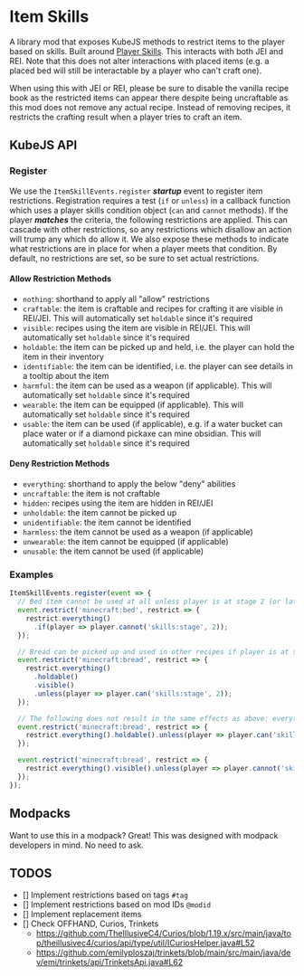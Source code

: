 # Item Skills

A library mod that exposes KubeJS methods to restrict items to the player based on skills. Built around
[Player Skills](https://github.com/impleri/player-skills). This interacts with both JEI and REI. Note that this does not
alter interactions with placed items (e.g. a placed bed will still be interactable by a player who can't craft one).

When using this with JEI or REI, please be sure to disable the vanilla recipe book as the restricted items can appear
there despite being uncraftable as this mod does not remove any actual recipe. Instead of removing recipes, it restricts
the crafting result when a player tries to craft an item.

## KubeJS API

### Register

We use the `ItemSkillEvents.register` ***startup*** event to register item restrictions. Registration requires a
test (`if` or `unless`) in a callback function which uses a player skills condition object (`can` and `cannot` methods).
If the player ***matches*** the criteria, the following restrictions are applied. This can cascade with other
restrictions, so any restrictions which disallow an action will trump any which do allow it. We also expose these
methods to indicate what restrictions are in place for when a player meets that condition. By default, no restrictions
are set, so be sure to set actual restrictions.

#### Allow Restriction Methods

- `nothing`: shorthand to apply all "allow" restrictions
- `craftable`: the item is craftable and recipes for crafting it are visible in REI/JEI. This will automatically
  set `holdable` since it's required
- `visible`: recipes using the item are visible in REI/JEI. This will automatically set `holdable` since it's required
- `holdable`: the item can be picked up and held, i.e. the player can hold the item in their inventory
- `identifiable`: the item can be identified, i.e. the player can see details in a tooltip about the item
- `harmful`: the item can be used as a weapon (if applicable). This will automatically set `holdable` since it's
  required
- `wearable`: the item can be equipped (if applicable). This will automatically set `holdable` since it's required
- `usable`: the item can be used (if applicable), e.g. if a water bucket can place water or if a diamond pickaxe can
  mine obsidian. This will automatically set `holdable` since it's required

#### Deny Restriction Methods

- `everything`: shorthand to apply the below "deny" abilities
- `uncraftable`: the item is not craftable
- `hidden`: recipes using the item are hidden in REI/JEI
- `unholdable`: the item cannot be picked up
- `unidentifiable`: the item cannot be identified
- `harmless`: the item cannot be used as a weapon (if applicable)
- `unwearable`: the item cannot be equipped (if applicable)
- `unusable`: the item cannot be used (if applicable)

### Examples

```js
ItemSkillEvents.register(event => {
  // Bed item cannot be used at all unless player is at stage 2 (or later)
  event.restrict('minecraft:bed', restrict => {
    restrict.everything()
      .if(player => player.cannot('skills:stage', 2));
  });

  // Bread can be picked up and used in other recipes if player is at stage 1 or below but it cannot be eaten or identified
  event.restrict('minecraft:bread', restrict => {
    restrict.everything()
      .holdable()
      .visible()
      .unless(player => player.can('skills:stage', 2));
  });

  // The following does not result in the same effects as above: everything will still be denied to the player
  event.restrict('minecraft:bread', restrict => {
    restrict.everything().holdable().unless(player => player.can('skills:stage', 2));
  });

  event.restrict('minecraft:bread', restrict => {
    restrict.everything().visible().unless(player => player.cannot('skills:stage', 2));
  });
});
```

## Modpacks

Want to use this in a modpack? Great! This was designed with modpack developers in mind. No need to ask.

## TODOS

- [] Implement restrictions based on tags `#tag`
- [] Implement restrictions based on mod IDs `@modid`
- [] Implement replacement items
- [] Check OFFHAND, Curios, Trinkets
    - https://github.com/TheIllusiveC4/Curios/blob/1.19.x/src/main/java/top/theillusivec4/curios/api/type/util/ICuriosHelper.java#L52
    - https://github.com/emilyploszaj/trinkets/blob/main/src/main/java/dev/emi/trinkets/api/TrinketsApi.java#L62

